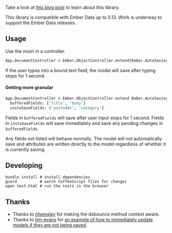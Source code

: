 Take a look at [this blog
post](http://blog.gaslight.co/post/53361504301/an-autosave-pattern-for-ember-and-ember-data)
to learn about this library.

This library is compatible with Ember Data up to 0.13. Work is underway to support the Ember Data releases.

Usage
-----

Use the mixin in a controller.

```coffee
App.DocumentController = Ember.ObjectController.extend(Ember.AutoSaving)
```

If the user types into a bound text field, the model will save after typing
stops for 1 second.

#### Getting more granular

```coffee
App.DocumentController = Ember.ObjectController.extend Ember.AutoSaving,
  bufferedFields: ['title', 'body']
  instaSaveFields: ['postedAt', 'category']
```

Fields in `bufferedFields` will save after user input stops for 1 second. Fields
in `instaSaveFields` will save immediately and save any pending changes in
`bufferedFields`.

Any fields not listed will behave normally. The model will not automatically
save and attributes are written directly to the model regardless of whether it
is currently saving.

Developing
----------

    bundle install # install dependencies
    guard          # watch CoffeeScript files for changes
    open test.html # run the tests in the browser

Thanks
------

* Thanks to [nhemsley](https://github.com/nhemsley) for making the debounce method context aware.
* Thanks to [tim-evans](https://github.com/tim-evans) for [an example of how to immediately update models if
  they are not being saved](https://gist.github.com/tim-evans/5783095).
